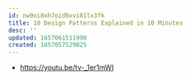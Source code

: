 ```yaml
---
id: nw9oi8xh7oid0xvi81lx3fk
title: 10 Design Patterns Explained in 10 Minutes
desc: ''
updated: 1657061511990
created: 1657057529825
---
```


- <https://youtu.be/tv-_1er1mWI>
